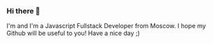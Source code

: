 ### Hi there 👋

I'm and I'm a Javascript Fullstack Developer from Moscow.
I hope my Github will be useful to you!
Have a nice day ;)
